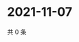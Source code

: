 # 2021-11-07

共 0 条

<!-- BEGIN WEIBO -->
<!-- 最后更新时间 Sun Nov 07 2021 06:13:19 GMT+0800 (China Standard Time) -->

<!-- END WEIBO -->
